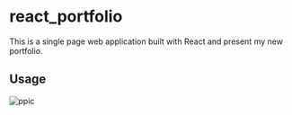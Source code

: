 # react_portfolio

This is a single page web application built with React and present my new portfolio.


## Usage

![ppic](https://user-images.githubusercontent.com/60405505/128434725-73dc59e5-0654-4318-8402-0a5160b27519.PNG)

